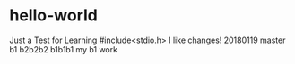 # hello-world
Just a Test for Learning
#include<stdio.h> I like changes!
20180119
master
b1
b2b2b2
b1b1b1
my b1 work